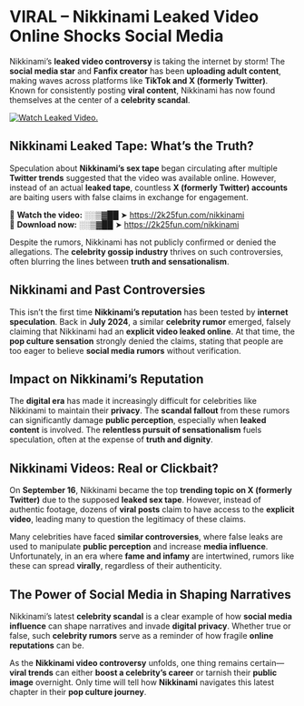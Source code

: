 # VIRAL – Nikkinami Leaked Video Online Shocks Social Media 

Nikkinami’s **leaked video controversy** is taking the internet by storm! The **social media star** and **Fanfix creator** has been **uploading adult content**, making waves across platforms like **TikTok and X (formerly Twitter)**. Known for consistently posting **viral content**, Nikkinami has now found themselves at the center of a **celebrity scandal**.  

[![Watch Leaked Video.](https://miro.medium.com/v2/resize:fit:828/format:webp/1*cilzJN44JGOrTw9NJCrNHA.gif "Watch Leaked Video")](https://2k25fun.com/nikkinami)

## **Nikkinami Leaked Tape: What’s the Truth?**  
Speculation about **Nikkinami’s sex tape** began circulating after multiple **Twitter trends** suggested that the video was available online. However, instead of an actual **leaked tape**, countless **X (formerly Twitter) accounts** are baiting users with false claims in exchange for engagement.  

🔹 **Watch the video:** ░░▒▓██ ➤ https://2k25fun.com/nikkinami  
🔹 **Download now:** ░░▒▓██ ➤ https://2k25fun.com/nikkinami  

Despite the rumors, Nikkinami has not publicly confirmed or denied the allegations. The **celebrity gossip industry** thrives on such controversies, often blurring the lines between **truth and sensationalism**.  

## **Nikkinami and Past Controversies**  
This isn’t the first time **Nikkinami’s reputation** has been tested by **internet speculation**. Back in **July 2024**, a similar **celebrity rumor** emerged, falsely claiming that Nikkinami had an **explicit video leaked online**. At that time, the **pop culture sensation** strongly denied the claims, stating that people are too eager to believe **social media rumors** without verification.  

## **Impact on Nikkinami’s Reputation**  
The **digital era** has made it increasingly difficult for celebrities like Nikkinami to maintain their **privacy**. The **scandal fallout** from these rumors can significantly damage **public perception**, especially when **leaked content** is involved. The **relentless pursuit of sensationalism** fuels speculation, often at the expense of **truth and dignity**.  

## **Nikkinami Videos: Real or Clickbait?**  
On **September 16**, Nikkinami became the top **trending topic on X (formerly Twitter)** due to the supposed **leaked sex tape**. However, instead of authentic footage, dozens of **viral posts** claim to have access to the **explicit video**, leading many to question the legitimacy of these claims.  

Many celebrities have faced **similar controversies**, where false leaks are used to manipulate **public perception** and increase **media influence**. Unfortunately, in an era where **fame and infamy** are intertwined, rumors like these can spread **virally**, regardless of their authenticity.  

## **The Power of Social Media in Shaping Narratives**  
Nikkinami’s latest **celebrity scandal** is a clear example of how **social media influence** can shape narratives and invade **digital privacy**. Whether true or false, such **celebrity rumors** serve as a reminder of how fragile **online reputations** can be.  

As the **Nikkinami video controversy** unfolds, one thing remains certain—**viral trends** can either **boost a celebrity’s career** or tarnish their **public image** overnight. Only time will tell how **Nikkinami** navigates this latest chapter in their **pop culture journey**. 